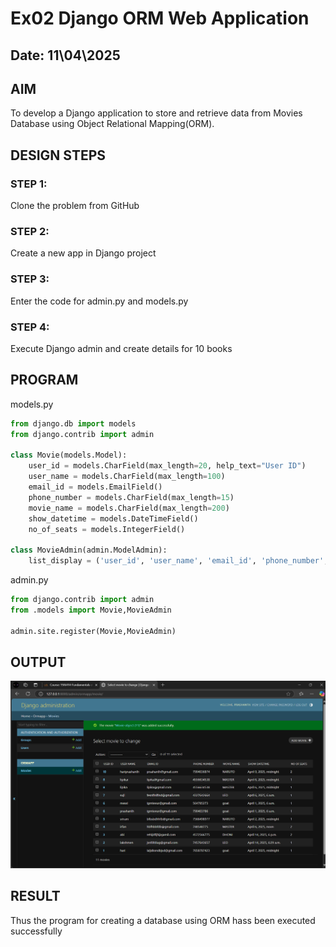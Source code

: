 # Ex02 Django ORM Web Application
## Date: 11\04\2025

## AIM
To develop a Django application to store and retrieve data from Movies Database using Object Relational Mapping(ORM).
 

## DESIGN STEPS

### STEP 1:
Clone the problem from GitHub

### STEP 2:
Create a new app in Django project

### STEP 3:
Enter the code for admin.py and models.py

### STEP 4:
Execute Django admin and create details for 10 books

## PROGRAM

models.py
```py
from django.db import models
from django.contrib import admin

class Movie(models.Model):
    user_id = models.CharField(max_length=20, help_text="User ID")
    user_name = models.CharField(max_length=100)
    email_id = models.EmailField()
    phone_number = models.CharField(max_length=15)
    movie_name = models.CharField(max_length=200)
    show_datetime = models.DateTimeField()
    no_of_seats = models.IntegerField()

class MovieAdmin(admin.ModelAdmin):
    list_display = ('user_id', 'user_name', 'email_id', 'phone_number', 'movie_name', 'show_datetime', 'no_of_seats')
```

admin.py
```py
from django.contrib import admin
from .models import Movie,MovieAdmin

admin.site.register(Movie,MovieAdmin)
```





## OUTPUT
![alt text](image.png)



## RESULT
Thus the program for creating a database using ORM hass been executed successfully
